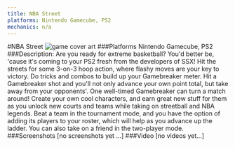 ```yaml
---
title: NBA Street
platforms: Nintendo Gamecube, PS2
mechanics: n/a
---
```

#NBA Street
![game cover art](//images.igdb.com/igdb/image/upload/t_cover_big/jvtndnzcc6nozg4wch94.jpg "Logo Title Text 1")
###Platforms
Nintendo Gamecube, PS2
###Description:
Are you ready for extreme basketball? You'd better be, 'cause it's coming to your PS2 fresh from the developers of SSX! Hit the streets for some 3-on-3 hoop action, where flashy moves are your key to victory. Do tricks and combos to build up your Gamebreaker meter. Hit a Gamebreaker shot and you'll not only advance your own point total, but take away from your opponents'. One well-timed Gamebreaker can turn a match around! Create your own cool characters, and earn great new stuff for them as you unlock new courts and teams while taking on streetball and NBA legends. Beat a team in the tournament mode, and you have the option of adding its players to your roster, which will help as you advance up the ladder. You can also take on a friend in the two-player mode.
###Screenshots
[no screenshots yet ...]
###Video
[no videos yet...]
